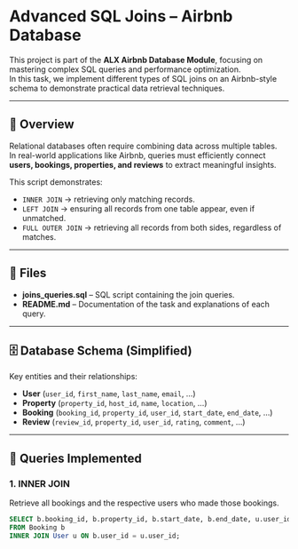 # Advanced SQL Joins – Airbnb Database

This project is part of the **ALX Airbnb Database Module**, focusing on mastering complex SQL queries and performance optimization.  
In this task, we implement different types of SQL joins on an Airbnb-style schema to demonstrate practical data retrieval techniques.

---

## 📖 Overview
Relational databases often require combining data across multiple tables.  
In real-world applications like Airbnb, queries must efficiently connect **users, bookings, properties, and reviews** to extract meaningful insights.  

This script demonstrates:
- `INNER JOIN` → retrieving only matching records.  
- `LEFT JOIN` → ensuring all records from one table appear, even if unmatched.  
- `FULL OUTER JOIN` → retrieving all records from both sides, regardless of matches.  

---

## 📂 Files
- **joins_queries.sql** – SQL script containing the join queries.  
- **README.md** – Documentation of the task and explanations of each query.  

---

## 🗄️ Database Schema (Simplified)
Key entities and their relationships:
- **User** (`user_id`, `first_name`, `last_name`, `email`, …)  
- **Property** (`property_id`, `host_id`, `name`, `location`, …)  
- **Booking** (`booking_id`, `property_id`, `user_id`, `start_date`, `end_date`, …)  
- **Review** (`review_id`, `property_id`, `user_id`, `rating`, `comment`, …)  

---

## 📝 Queries Implemented

### 1. INNER JOIN
Retrieve all bookings and the respective users who made those bookings.  
```sql
SELECT b.booking_id, b.property_id, b.start_date, b.end_date, u.user_id, u.first_name, u.last_name, u.email
FROM Booking b
INNER JOIN User u ON b.user_id = u.user_id;
